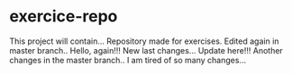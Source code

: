 # exercice-repo
This project will contain...
Repository made for exercises.
Edited again in master branch..
Hello, again!!!
New last changes...
Update here!!!
Another changes in the master branch..
I am tired of so many changes...